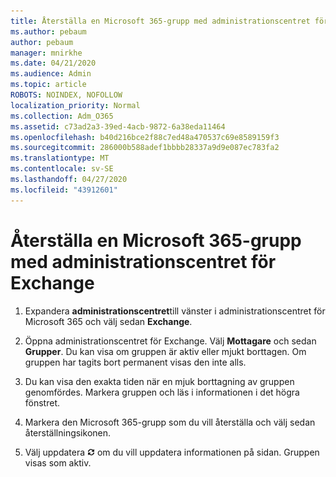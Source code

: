 ```yaml
---
title: Återställa en Microsoft 365-grupp med administrationscentret för Exchange
ms.author: pebaum
author: pebaum
manager: mnirkhe
ms.date: 04/21/2020
ms.audience: Admin
ms.topic: article
ROBOTS: NOINDEX, NOFOLLOW
localization_priority: Normal
ms.collection: Adm_O365
ms.assetid: c73ad2a3-39ed-4acb-9872-6a38eda11464
ms.openlocfilehash: b40d216bce2f88c7ed48a470537c69e8589159f3
ms.sourcegitcommit: 286000b588adef1bbbb28337a9d9e087ec783fa2
ms.translationtype: MT
ms.contentlocale: sv-SE
ms.lasthandoff: 04/27/2020
ms.locfileid: "43912601"
---
```

# <a name="restore-an-microsoft-365-group-using-the-exchange-admin-center"></a>Återställa en Microsoft 365-grupp med administrationscentret för Exchange

1. Expandera **administrationscentret**till vänster i administrationscentret för Microsoft 365 och välj sedan **Exchange**.
    
2. Öppna administrationscentret för Exchange. Välj **Mottagare** och sedan **Grupper**. Du kan visa om gruppen är aktiv eller mjukt borttagen. Om gruppen har tagits bort permanent visas den inte alls.
    
3. Du kan visa den exakta tiden när en mjuk borttagning av gruppen genomfördes. Markera gruppen och läs i informationen i det högra fönstret.
    
4. Markera den Microsoft 365-grupp som du vill återställa och välj sedan återställningsikonen.
    
5. Välj uppdatera ![Ikonen Uppdatera](media/6464df90-2a91-4c1f-92a6-9a38c7696ac3.gif) om du vill uppdatera informationen på sidan. Gruppen visas som aktiv. 
    

